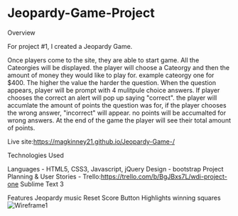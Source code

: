 # Jeopardy-Game-Project

Overview

For project #1, I created a Jeopardy Game.

Once players come to the site,
they are able to start game.
All the Cateorgies will be displayed.
the player will choose a Cateorgy and then the amount of money they
would like to play for.
example cateorgy one for $400.
The higher the value the harder the question.
When the question appears, player will be prompt with 4 mulitpule choice answers.
If player chooses the correct an alert will pop up saying "correct".
the player will accumlate the amount of points the question was for,
if the player chooses the wrong answer, "incorrect" will appear.
no points will be accumalted for wrong answers.
At the end of the game the player will see their total amount of points.


Live site:https://magkinney21.github.io/Jeopardy-Game-/

Technologies Used

Languages - HTML5, CSS3, Javascript, jQuery
Design - bootstrap
Project Planning & User Stories -
Trello:https://trello.com/b/BgJBxs7L/wdi-project-one
Sublime Text 3

Features
Jeopardy music
Reset Score Button
Highlights winning squares
![Wireframe1](http://imgur.com/a/lWdE0)
